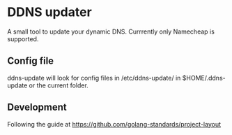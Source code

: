 # DDNS updater

A small tool to update your dynamic DNS. Currrently only Namecheap is supported.

## Config file

ddns-update will look for config files in /etc/ddns-update/ in $HOME/.ddns-update or the current folder.

## Development

Following the guide at https://github.com/golang-standards/project-layout
